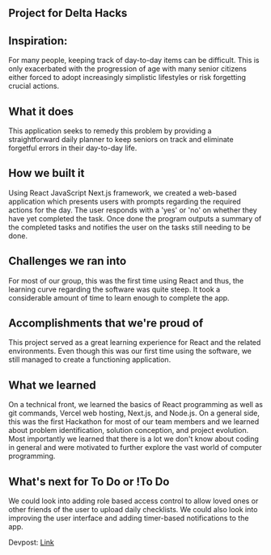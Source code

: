 ## Project for Delta Hacks

## Inspiration: 
For many people, keeping track of day-to-day items can be difficult. This is only exacerbated with the progression of age with many senior citizens either forced to adopt increasingly simplistic lifestyles or risk forgetting crucial actions.

## What it does
This application seeks to remedy this problem by providing a straightforward daily planner to keep seniors on track and eliminate forgetful errors in their day-to-day life. 

## How we built it
Using React JavaScript Next.js framework, we created a web-based application which presents users with prompts regarding the required actions for the day. The user responds with a 'yes' or 'no' on whether they have yet completed the task. Once done the program outputs a summary of the completed tasks and notifies the user on the tasks still needing to be done. 

## Challenges we ran into
For most of our group, this was the first time using React and thus, the learning curve regarding the software was quite steep. It took a considerable amount of time to learn enough to complete the app. 

## Accomplishments that we're proud of
This project served as a great learning experience for React and the related environments. Even though this was our first time using the software, we still managed to create a functioning application. 

## What we learned
On a technical front, we learned the basics of React programming as well as git commands, Vercel web hosting, Next.js, and Node.js. On a general side, this was the first Hackathon for most of our team members and we learned about problem identification, solution conception, and project evolution. Most importantly we learned that there is a lot we don't know about coding in general and were motivated to further explore the vast world of computer programming. 

## What's next for To Do or !To Do
We could look into adding role based access control to allow loved ones or other friends of the user to upload daily checklists. We could also look into improving the user interface and adding timer-based notifications to the app. 

Devpost: [Link](https://devpost.com/software/to-do-or-to-do)
